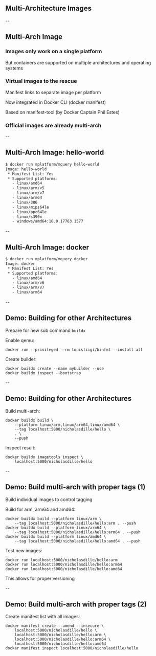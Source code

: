 <!-- .slide: class="center" style="text-align: center; vertical-align: middle" -->

## Multi-Architecture Images

--

## Multi-Arch Image

### Images only work on a single platform

But containers are supported on multiple architectures and operating systems

### Virtual images to the rescue

Manifest links to separate image per platform

Now integrated in Docker CLI (docker manifest)

Based on manifest-tool (by Docker Captain Phil Estes)

### Official images are already multi-arch

--

## Multi-Arch Image: hello-world

```bash
$ docker run mplatform/mquery hello-world
Image: hello-world
 * Manifest List: Yes
 * Supported platforms:
   - linux/amd64
   - linux/arm/v5
   - linux/arm/v7
   - linux/arm64
   - linux/386
   - linux/mips64le
   - linux/ppc64le
   - linux/s390x
   - windows/amd64:10.0.17763.1577
```

--

## Multi-Arch Image: docker

```bash
$ docker run mplatform/mquery docker
Image: docker
 * Manifest List: Yes
 * Supported platforms:
   - linux/amd64
   - linux/arm/v6
   - linux/arm/v7
   - linux/arm64
```

--

## Demo: Building for other Architectures

Prepare for new sub command `buildx`

Enable qemu:

```plaintext
docker run --privileged --rm tonistiigi/binfmt --install all
```

Create builder:

```plaintext
docker buildx create --name mybuilder --use
docker buildx inspect --bootstrap
```

--

## Demo: Building for other Architectures

Build multi-arch:

```plaintext
docker buildx build \
    --platform linux/arm,linux/arm64,linux/amd64 \
    --tag localhost:5000/nicholasdille/hello \
    . \
    --push
```

Inspect result:

```plaintext
docker buildx imagetools inspect \
    localhost:5000/nicholasdille/hello
```

--

## Demo: Build multi-arch with proper tags (1)

Build individual images to control tagging

Build for arm, arm64 and amd64:

```plaintext
docker buildx build --platform linux/arm \
    --tag localhost:5000/nicholasdille/hello:arm . --push
docker buildx build --platform linux/arm64 \
    --tag localhost:5000/nicholasdille/hello:arm64 . --push
docker buildx build --platform linux/amd64 \
    --tag localhost:5000/nicholasdille/hello:amd64 . --push
```

Test new images:

```plaintext
docker run localhost:5000/nicholasdille/hello:arm
docker run localhost:5000/nicholasdille/hello:arm64
docker run localhost:5000/nicholasdille/hello:amd64
```

This allows for proper versioning

--

## Demo: Build multi-arch with proper tags (2)

Create manifest list with all images:

```plaintext
docker manifest create --amend --insecure \
    localhost:5000/nicholasdille/hello \
    localhost:5000/nicholasdille/hello:arm \
    localhost:5000/nicholasdille/hello:arm64 \
    localhost:5000/nicholasdille/hello:amd64
docker manifest inspect localhost:5000/nicholasdille/hello
```
